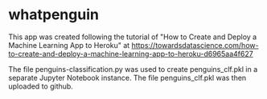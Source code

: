 # whatpenguin
This app was created following the tutorial of "How to Create and Deploy a Machine Learning App to Heroku" at 
https://towardsdatascience.com/how-to-create-and-deploy-a-machine-learning-app-to-heroku-d6965aa4f627    

The file penguins-classification.py was used to create penguins_clf.pkl in a separate Jupyter Notebook instance. The file penguins_clf.pkl was then uploaded to github. 
